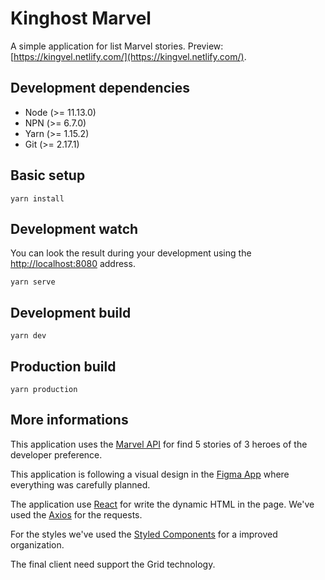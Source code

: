 # Kinghost Marvel
A simple application for list Marvel stories. Preview: [https://kingvel.netlify.com/](https://kingvel.netlify.com/).

## Development dependencies
- Node (>= 11.13.0)
- NPN (>= 6.7.0)
- Yarn (>= 1.15.2)
- Git (>= 2.17.1)

## Basic setup
``` Shell
yarn install
```

## Development watch
You can look the result during your development using the [http://localhost:8080](http://localhost:8080) address.
``` Shell
yarn serve
```

## Development build
``` Shell
yarn dev
```

## Production build
``` Shell
yarn production
```

## More informations
This application uses the [Marvel API](https://developer.marvel.com/docs) for find 5 stories of 3 heroes of the developer preference.

This application is following a visual design in the [Figma App](https://www.figma.com/file/NW5beKv6YOL8AEqHcikJLene/Kingvel?node-id=0%3A1) where everything was carefully planned.

The application use [React](https://reactjs.org/docs/) for write the dynamic HTML in the page. We've used the [Axios](https://github.com/axios/axios) for the requests.

For the styles we've used the [Styled Components](https://www.styled-components.com/) for a improved organization.

The final client need support the Grid technology.
